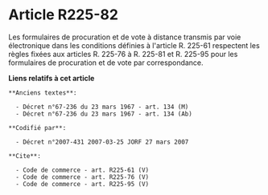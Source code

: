 # Article R225-82

Les formulaires de procuration et de vote à distance transmis par voie électronique dans les conditions définies à l'article
R. 225-61 respectent les règles fixées aux articles R. 225-76 à R. 225-81 et R. 225-95 pour les formulaires de procuration et
de vote par correspondance.

**Liens relatifs à cet article**

	**Anciens textes**:

	  - Décret n°67-236 du 23 mars 1967 - art. 134 (M)
	  - Décret n°67-236 du 23 mars 1967 - art. 134 (Ab)

	**Codifié par**:

	  - Décret n°2007-431 2007-03-25 JORF 27 mars 2007

	**Cite**:

	  - Code de commerce - art. R225-61 (V)
	  - Code de commerce - art. R225-76 (V)
	  - Code de commerce - art. R225-95 (V)
